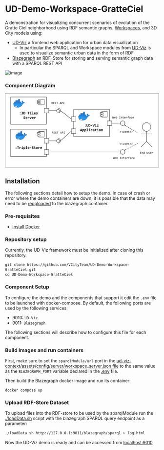 # UD-Demo-Workspace-GratteCiel
A demonstration for visualizing concurrent scenarios of evolution of the Gratte Ciel neighborhood using RDF semantic graphs, [Workspaces](https://hal.science/hal-02454953/file/article.pdf), and 3D City models using:
* [UD-Viz](https://github.com/VCityTeam/UD-Viz) a frontend web application for urban data visualization
  * In particular the SPARQL and Workspace modules from [UD-Viz](https://github.com/VCityTeam/UD-Viz) is used to visualize semantic urban data in the form of RDF
* [Blazegraph](https://blazegraph.com/) an RDF-Store for storing and serving semantic graph data with a SPARQL REST API

![image](https://github.com/VCityTeam/UD-Demo-Workspace-GratteCiel/assets/23373264/27f9d2b0-ca1e-4779-a213-ba6447f16785)

### Component Diagram
![SPARQL POC Component Diagram](./UD-Demo_SPARQL_POC_Component_Diagram.svg)

## Installation

The following sections detail how to setup the demo. In case of crash or error where the demo containers are down, it is possible that the data may need to be [reuploaded](#upload-rdf-store-dataset) to the blazegraph container.

### Pre-requisites 

* [Install Docker](https://docs.docker.com/engine/install/)

### Repository setup
Currently, the UD-Viz framework must be initialized after cloning this repository.
```
git clone https://github.com/VCityTeam/UD-Demo-Workspace-GratteCiel.git
cd UD-Demo-Workspace-GratteCiel
```

### Component Setup
To configure the demo and the components that support it edit the `.env` file to be launched with docker-compose. By default, the following ports are used by the following services:
- 9010: `UD-Viz`
- 9011: `Blazegraph`

The following sections will describe how to configure this file for each component. 

### Build Images and run containers
First, make sure to set the `sparqlModule/url` port in the [ud-viz-context/assets/config/server/workspace_server.json file](./ud-viz-context/assets/config/server/workspace_server.json) to the same value as the `BLAZEGRAPH_PORT` variable declared in the [.env](./.env) file.

Then build the Blazegraph docker image and run its container:
```
docker compose up
```

### Upload RDF-Store Dataset
To upload files into the RDF-store to be used by the sparqlModule run the [./loadData.sh](./loadData.sh) script with the blazegraph SPARQL query endpoint as a parameter: 
```bash
./loadData.sh http://127.0.0.1:9011/blazegraph/sparql > log.html
```

Now the UD-Viz demo is ready and can be accessed from [localhost:9010](http://localhost:9010)
